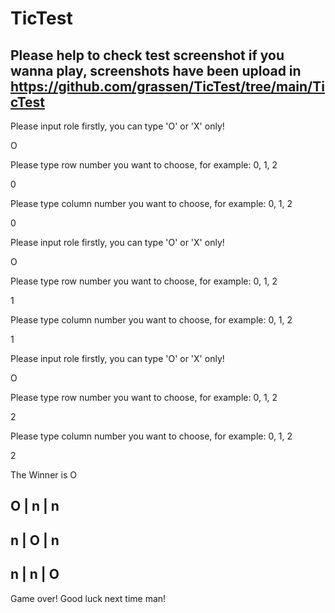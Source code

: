 # TicTest
## Please help to check test screenshot if you wanna play, screenshots have been upload in https://github.com/grassen/TicTest/tree/main/TicTest

Please input role firstly, you can type 'O' or 'X' only!

O

Please type row number you want to choose, for example: 0, 1, 2

0

Please type column number you want to choose, for example: 0, 1, 2

0

Please input role firstly, you can type 'O' or 'X' only!

O

Please type row number you want to choose, for example: 0, 1, 2

1

Please type column number you want to choose, for example: 0, 1, 2

1

Please input role firstly, you can type 'O' or 'X' only!

O

Please type row number you want to choose, for example: 0, 1, 2

2

Please type column number you want to choose, for example: 0, 1, 2

2

The Winner is O

 O  |  n  |  n
---------------
 n  |  O  |  n
---------------
 n  |  n  |  O
---------------
Game over! Good luck next time man!

